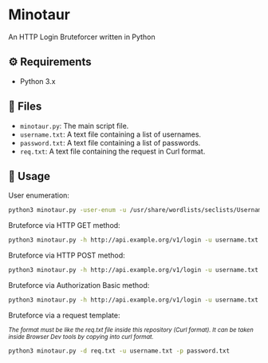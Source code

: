 # Minotaur

An HTTP Login Bruteforcer written in Python

## ⚙️ Requirements

- Python 3.x

## 📂 Files

- `minotaur.py`: The main script file.
- `username.txt`: A text file containing a list of usernames.
- `password.txt`: A text file containing a list of passwords.
- `req.txt`: A text file containing the request in Curl format.

## 🚀 Usage

User enumeration:

```bash
python3 minotaur.py -user-enum -u /usr/share/wordlists/seclists/Usernames/xato-net-10-million-usernames.txt -d req.txt
```

Bruteforce via HTTP GET method:

```bash
python3 minotaur.py -h http://api.example.org/v1/login -u username.txt -p password.txt -m http-get -d "username=^USER^&password=^PASS^"
```

Bruteforce via HTTP POST method:

```bash
python3 minotaur.py -h http://api.example.org/v1/login -u username.txt -p password.txt -m http-post -d "{\"email\":\"^USER^\",\"password\":\"^PASS^\"}"
```

Bruteforce via Authorization Basic method:

```bash
python3 minotaur.py -h http://api.example.org/v1/login -u username.txt -p password.txt -m basic -d "anypayload"
```

Bruteforce via a request template:

<small><em>The format must be like the req.txt file inside this repository (Curl format).
It can be taken inside Browser Dev tools by copying into curl format.</em></small>

```bash
python3 minotaur.py -d req.txt -u username.txt -p password.txt
```